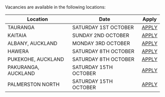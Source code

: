 Vacancies are available in the following locations:

| Location | Date | Apply |
|---|---|---|
| TAURANGA | SATURDAY 1ST OCTOBER | [APPLY](mailto:tfaala@rgis.co.nz?subject=TAURANGA%20-%20SATURDAY%201ST%20OCTOBER) |
| KAITAIA | SUNDAY 2ND OCTOBER | [APPLY](mailto:tfaala@rgis.co.nz?subject=KAITAIA%20-%20SUNDAY%202ND%20OCTOBER) |
| ALBANY, AUCKLAND | MONDAY 3RD OCTOBER | [APPLY](mailto:tfaala@rgis.co.nz?subject=ALBANY%20-%20MONDAY%203RD%20OCTOBER) |
| HAWERA | SATURDAY 8TH OCTOBER | [APPLY](mailto:tfaala@rgis.co.nz?subject=HAWERA%20-%20SATURDAY%208TH%20OCTOBER) |
| PUKEKOHE, AUCKLAND | SATURDAY 8TH OCTOBER | [APPLY](mailto:tfaala@rgis.co.nz?subject=PUKEKOHE%20-%20SATURDAY%208TH%20OCTOBER) |
| PAKURANGA, AUCKLAND | SATURDAY 15TH OCTOBER | [APPLY](mailto:tfaala@rgis.co.nz?subject=PAKURANGA%20-%20SATURDAY%2015TH%20OCTOBER) |
| PALMERSTON NORTH | SATURDAY 15TH OCTOBER | [APPLY](mailto:tfaala@rgis.co.nz?subject=PALMERSTON%20NORTH%20-%20SATURDAY%2015TH%20OCTOBER) |
